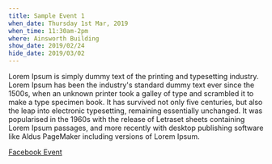 ```yaml
---
title: Sample Event 1
when_date: Thursday 1st Mar, 2019
when_time: 11:30am-2pm
where: Ainsworth Building
show_date: 2019/02/24
hide_date: 2019/03/02
---
```


Lorem Ipsum is simply dummy text of the printing and typesetting industry. Lorem Ipsum has been the industry's standard dummy text ever since the 1500s, when an unknown printer took a galley of type and scrambled it to make a type specimen book. It has survived not only five centuries, but also the leap into electronic typesetting, remaining essentially unchanged. It was popularised in the 1960s with the release of Letraset sheets containing Lorem Ipsum passages, and more recently with desktop publishing software like Aldus PageMaker including versions of Lorem Ipsum.

[Facebook Event](#)<br>